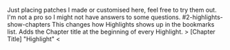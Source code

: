Just placing patches I made or customised here, feel free to try them out. I'm not a pro so I might not have answers to some questions.
#2-highlights-show-chapters
This changes how Highlights shows up in the bookmarks list. Adds the Chapter title at the beginning of every Highlight. > [Chapter Title] "Highlight" <
